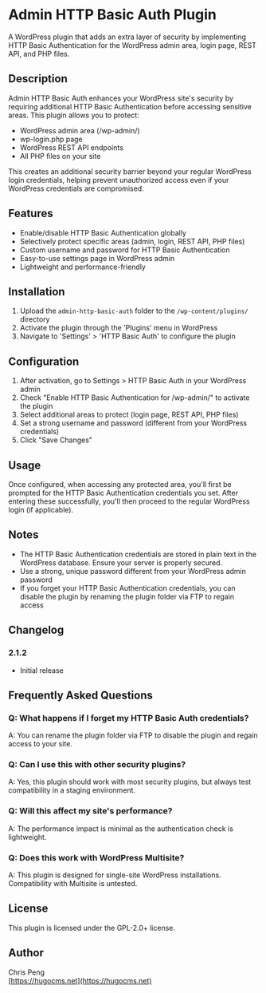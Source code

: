 # Admin HTTP Basic Auth Plugin

A WordPress plugin that adds an extra layer of security by implementing HTTP Basic Authentication for the WordPress admin area, login page, REST API, and PHP files.

## Description

Admin HTTP Basic Auth enhances your WordPress site's security by requiring additional HTTP Basic Authentication before accessing sensitive areas. This plugin allows you to protect:

- WordPress admin area (/wp-admin/)
- wp-login.php page
- WordPress REST API endpoints
- All PHP files on your site

This creates an additional security barrier beyond your regular WordPress login credentials, helping prevent unauthorized access even if your WordPress credentials are compromised.

## Features

- Enable/disable HTTP Basic Authentication globally
- Selectively protect specific areas (admin, login, REST API, PHP files)
- Custom username and password for HTTP Basic Authentication
- Easy-to-use settings page in WordPress admin
- Lightweight and performance-friendly

## Installation

1. Upload the `admin-http-basic-auth` folder to the `/wp-content/plugins/` directory
2. Activate the plugin through the 'Plugins' menu in WordPress
3. Navigate to 'Settings' > 'HTTP Basic Auth' to configure the plugin

## Configuration

1. After activation, go to Settings > HTTP Basic Auth in your WordPress admin
2. Check "Enable HTTP Basic Authentication for /wp-admin/" to activate the plugin
3. Select additional areas to protect (login page, REST API, PHP files)
4. Set a strong username and password (different from your WordPress credentials)
5. Click "Save Changes"

## Usage

Once configured, when accessing any protected area, you'll first be prompted for the HTTP Basic Authentication credentials you set. After entering these successfully, you'll then proceed to the regular WordPress login (if applicable).

## Notes

- The HTTP Basic Authentication credentials are stored in plain text in the WordPress database. Ensure your server is properly secured.
- Use a strong, unique password different from your WordPress admin password
- If you forget your HTTP Basic Authentication credentials, you can disable the plugin by renaming the plugin folder via FTP to regain access

## Changelog

### 2.1.2
- Initial release

## Frequently Asked Questions

### Q: What happens if I forget my HTTP Basic Auth credentials?
A: You can rename the plugin folder via FTP to disable the plugin and regain access to your site.

### Q: Can I use this with other security plugins?
A: Yes, this plugin should work with most security plugins, but always test compatibility in a staging environment.

### Q: Will this affect my site's performance?
A: The performance impact is minimal as the authentication check is lightweight.

### Q: Does this work with WordPress Multisite?
A: This plugin is designed for single-site WordPress installations. Compatibility with Multisite is untested.

## License

This plugin is licensed under the GPL-2.0+ license.

## Author

Chris Peng  
[https://hugocms.net](https://hugocms.net)
